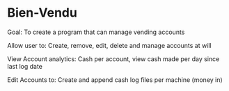 # Bien-Vendu

Goal:
To create a program that can manage vending accounts

Allow user to:
Create, remove, edit, delete and manage accounts at will

View Account analytics:
Cash per account, view cash made per day since last log date

Edit Accounts to:
Create and append cash log files per machine (money in)

